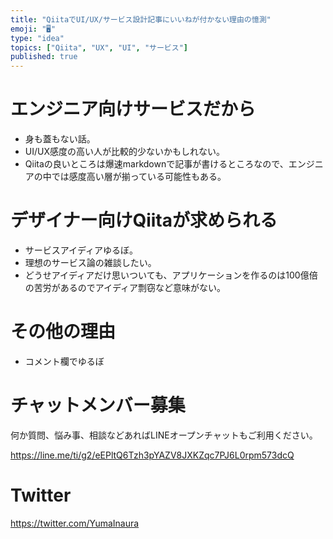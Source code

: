 ```yaml
---
title: "QiitaでUI/UX/サービス設計記事にいいねが付かない理由の憶測"
emoji: "🖥"
type: "idea"
topics: ["Qiita", "UX", "UI", "サービス"]
published: true
---
```


# エンジニア向けサービスだから

- 身も蓋もない話。
- UI/UX感度の高い人が比較的少ないかもしれない。
- Qiitaの良いところは爆速markdownで記事が書けるところなので、エンジニアの中では感度高い層が揃っている可能性もある。


# デザイナー向けQiitaが求められる

- サービスアイディアゆるぼ。
- 理想のサービス論の雑談したい。
- どうせアイディアだけ思いついても、アプリケーションを作るのは100億倍の苦労があるのでアイディア剽窃など意味がない。

# その他の理由

- コメント欄でゆるぼ








<!-- Update From Qiita API -->

# チャットメンバー募集


何か質問、悩み事、相談などあればLINEオープンチャットもご利用ください。

https://line.me/ti/g2/eEPltQ6Tzh3pYAZV8JXKZqc7PJ6L0rpm573dcQ





# Twitter


https://twitter.com/YumaInaura


<!-- Update From Qiita API -->


